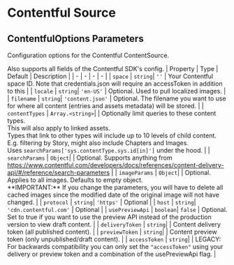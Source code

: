 # Contentful Source


## ContentfulOptions Parameters
Configuration options for the Contentful ContentSource.

Also supports all fields of the Contentful SDK's config.
| Property | Type | Default | Description |
| - | - | - | - |
| <a name="module_contentful-source.ContentfulOptions+space">`space`</a> |  <code>string</code>|  <code>''</code>  | Your Contentful space ID. Note that credentials.json will require an accessToken in addition to this |
| <a name="module_contentful-source.ContentfulOptions+locale">`locale`</a> |  <code>string</code>|  <code>'en-US'</code>  | Optional. Used to pull localized images. |
| <a name="module_contentful-source.ContentfulOptions+filename">`filename`</a> |  <code>string</code>|  <code>'content.json'</code>  | Optional. The filename you want to use for where all content (entries and assets metadata) will be stored. |
| <a name="module_contentful-source.ContentfulOptions+contentTypes">`contentTypes`</a> |  <code>Array.&lt;string&gt;</code>|  | Optionally limit queries to these content types.<br>This will also apply to linked assets.<br>Types that link to other types will include up to 10 levels of child content.<br>E.g. filtering by Story, might also include Chapters and Images.<br>Uses `searchParams['sys.contentType.sys.id[in]']` under the hood. |
| <a name="module_contentful-source.ContentfulOptions+searchParams">`searchParams`</a> |  <code>Object</code>|  | Optional. Supports anything from https://www.contentful.com/developers/docs/references/content-delivery-api/#/reference/search-parameters |
| <a name="module_contentful-source.ContentfulOptions+imageParams">`imageParams`</a> |  <code>Object</code>|  | Optional. Applies to all images. Defaults to empty object.<br>\*\*IMPORTANT:\*\* If you change the parameters, you will have to delete all cached images since the modified date of the original image will not have changed. |
| <a name="module_contentful-source.ContentfulOptions+protocol">`protocol`</a> |  <code>string</code>|  <code>'https'</code>  | Optional |
| <a name="module_contentful-source.ContentfulOptions+host">`host`</a> |  <code>string</code>|  <code>'cdn.contentful.com'</code>  | Optional |
| <a name="module_contentful-source.ContentfulOptions+usePreviewApi">`usePreviewApi`</a> |  <code>boolean</code>|  <code>false</code>  | Optional. Set to true if you want to use the preview API instead of the production version to view draft content. |
| <a name="module_contentful-source.ContentfulOptions+deliveryToken">`deliveryToken`</a> |  <code>string</code>|  | Content delivery token (all published content). |
| <a name="module_contentful-source.ContentfulOptions+previewToken">`previewToken`</a> |  <code>string</code>|  | Content preview token (only unpublished/draft content). |
| <a name="module_contentful-source.ContentfulOptions+accessToken">`accessToken`</a> |  <code>string</code>|  | LEGACY: For backwards compatibility you can only set the `"accessToken"` using your delivery or preview token and a combination of the usePreviewApi flag. |
